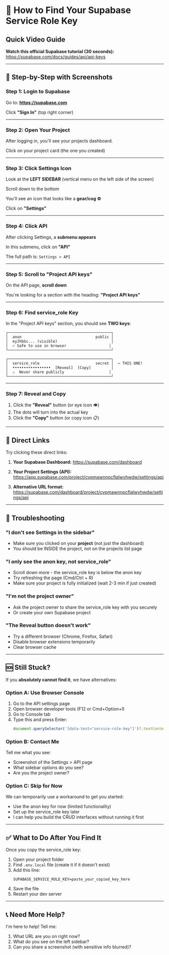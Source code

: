 # 🔑 How to Find Your Supabase Service Role Key

## Quick Video Guide
**Watch this official Supabase tutorial (30 seconds):**
https://supabase.com/docs/guides/api/api-keys

---

## 📸 Step-by-Step with Screenshots

### Step 1: Login to Supabase
Go to: **https://supabase.com**

Click **"Sign In"** (top right corner)

---

### Step 2: Open Your Project
After logging in, you'll see your projects dashboard.

Click on your project card (the one you created)

---

### Step 3: Click Settings Icon
Look at the **LEFT SIDEBAR** (vertical menu on the left side of the screen)

Scroll down to the bottom

You'll see an icon that looks like a **gear/cog ⚙️**

Click on **"Settings"**

---

### Step 4: Click API
After clicking Settings, a **submenu appears**

In this submenu, click on **"API"**

The full path is: `Settings > API`

---

### Step 5: Scroll to "Project API keys"
On the API page, **scroll down**

You're looking for a section with the heading: **"Project API keys"**

---

### Step 6: Find service_role Key
In the "Project API keys" section, you should see **TWO keys**:

```
┌──────────────────────────────────────────────┐
│  anon                                 public │
│  eyJhbGc... (visible)                        │
│  ✓ Safe to use in browser                   │
└──────────────────────────────────────────────┘

┌──────────────────────────────────────────────┐
│  service_role                         secret │  ← THIS ONE!
│  •••••••••••••••••  [Reveal]  [Copy]         │
│  ⚠️  Never share publicly                    │
└──────────────────────────────────────────────┘
```

---

### Step 7: Reveal and Copy
1. Click the **"Reveal"** button (or eye icon 👁️)
2. The dots will turn into the actual key
3. Click the **"Copy"** button (or copy icon 📋)

---

## 🎯 Direct Links

Try clicking these direct links:

1. **Your Supabase Dashboard:**
   https://supabase.com/dashboard

2. **Your Project Settings (API):**
   https://app.supabase.com/project/cvpmawnnpcflalwvhwdw/settings/api

3. **Alternative URL format:**
   https://supabase.com/dashboard/project/cvpmawnnpcflalwvhwdw/settings/api

---

## 🚨 Troubleshooting

### "I don't see Settings in the sidebar"
- Make sure you clicked on your **project** (not just the dashboard)
- You should be INSIDE the project, not on the projects list page

### "I only see the anon key, not service_role"
- Scroll down more - the service_role key is below the anon key
- Try refreshing the page (Cmd/Ctrl + R)
- Make sure your project is fully initialized (wait 2-3 min if just created)

### "I'm not the project owner"
- Ask the project owner to share the service_role key with you securely
- Or create your own Supabase project

### "The Reveal button doesn't work"
- Try a different browser (Chrome, Firefox, Safari)
- Disable browser extensions temporarily
- Clear browser cache

---

## 🆘 Still Stuck?

If you **absolutely cannot find it**, we have alternatives:

### Option A: Use Browser Console
1. Go to the API settings page
2. Open browser developer tools (F12 or Cmd+Option+I)
3. Go to Console tab
4. Type this and press Enter:
   ```javascript
   document.querySelector('[data-test="service-role-key"]')?.textContent
   ```

### Option B: Contact Me
Tell me what you see:
- Screenshot of the Settings > API page
- What sidebar options do you see?
- Are you the project owner?

### Option C: Skip for Now
We can temporarily use a workaround to get you started:
- Use the anon key for now (limited functionality)
- Set up the service_role key later
- I can help you build the CRUD interfaces without running it first

---

## ✅ What to Do After You Find It

Once you copy the service_role key:

1. Open your project folder
2. Find `.env.local` file (create it if it doesn't exist)
3. Add this line:
   ```
   SUPABASE_SERVICE_ROLE_KEY=paste_your_copied_key_here
   ```
4. Save the file
5. Restart your dev server

---

## 📞 Need More Help?

I'm here to help! Tell me:
1. What URL are you on right now?
2. What do you see on the left sidebar?
3. Can you share a screenshot (with sensitive info blurred)?
